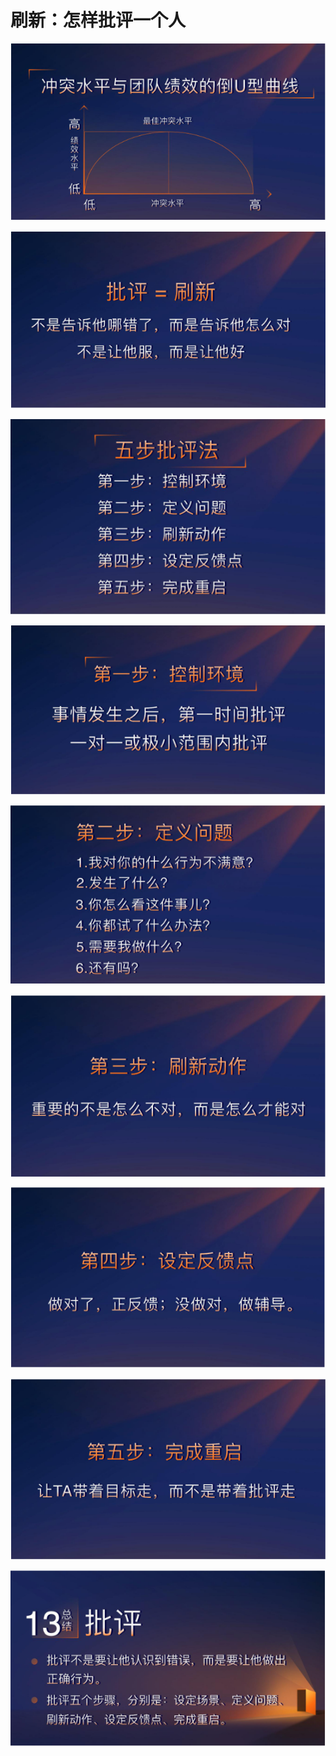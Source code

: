 # 刷新：怎样批评一个人



![](../../.gitbook/assets/image%20%2825%29.png)



![](../../.gitbook/assets/image%20%2839%29.png)



![](../../.gitbook/assets/image%20%2853%29.png)



![](../../.gitbook/assets/image%20%2870%29.png)



![](../../.gitbook/assets/image%20%286%29.png)



![](../../.gitbook/assets/image%20%2859%29.png)



![](../../.gitbook/assets/image%20%2835%29.png)



![](../../.gitbook/assets/image%20%2821%29.png)



![](../../.gitbook/assets/image%20%2833%29.png)



